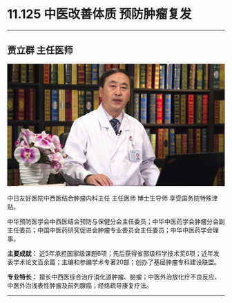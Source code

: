 # 11.125 中医改善体质 预防肿瘤复发

---

## 贾立群 主任医师

![1682751754789](image/c11_125/1682751754789.png)

中日友好医院中西医结合肿瘤内科主任 主任医师 博士生导师 享受国务院特殊津贴。

中华预防医学会中西医结合预防与保健分会主任委员；中华中医药学会肿瘤分会副主任委员；中国中医药研究促进会肿瘤专业委员会主任委员；中华中医药学会理事。


**主要成就：** 近5年承担国家级课题6项；先后获得省部级科学技术奖6项；近年发表学术论文百余篇；主编和参编学术专著20部；创办了基层肿瘤专科建设联盟。


**专业特长：** 擅长中西医综合治疗消化道肿瘤、脑瘤；中医外治放化疗不良反应、中医外治浅表性肿瘤及前列腺癌；经络疏导康复疗法。

---
